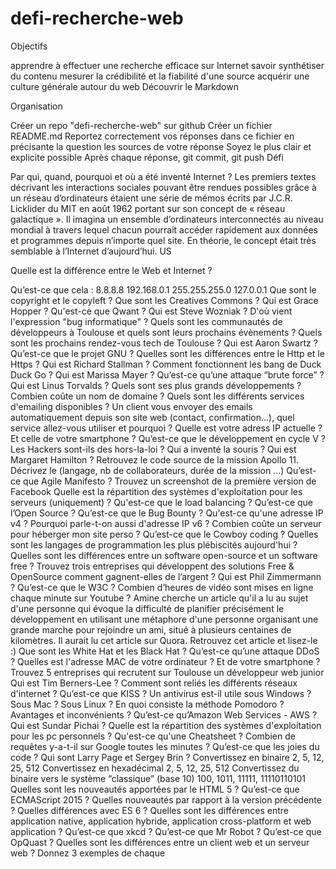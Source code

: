 # defi-recherche-web

Objectifs

apprendre à effectuer une recherche efficace sur Internet
savoir synthétiser du contenu
mesurer la crédibilité et la fiabilité d'une source
acquérir une culture générale autour du web
Découvrir le Markdown

Organisation

Créer un repo "defi-recherche-web" sur github
Créer un fichier README.md
Reportez correctement vos réponses dans ce fichier en précisante
la question
les sources de votre réponse
Soyez le plus clair et explicite possible
Après chaque réponse,
git commit, git push 
Défi

Par qui, quand, pourquoi et où a été inventé Internet ?
Les premiers textes décrivant les interactions sociales pouvant être rendues possibles grâce à un réseau d’ordinateurs étaient une série de mémos écrits par J.C.R. Licklider du MIT en août 1962 portant sur son concept de « réseau galactique ». Il imagina un ensemble d’ordinateurs interconnectés au niveau mondial à travers lequel chacun pourrait accéder rapidement aux données et programmes depuis n’importe quel site. En théorie, le concept était très semblable à l’Internet d’aujourd’hui. US

Quelle est la différence entre le Web et Internet ?


Qu’est-ce que cela :
8.8.8.8
192.168.0.1
255.255.255.0
127.0.0.1
Que sont le copyright et le copyleft ?
Que sont les Creatives Commons ?
Qui est Grace Hopper ?
Qu'est-ce que Qwant ?
Qui est Steve Wozniak ?
D'où vient l'expression "bug informatique" ?
Quels sont les communautés de développeurs à Toulouse et quels sont leurs prochains évènements ?
Quels sont les prochains rendez-vous tech de Toulouse ?
Qui est Aaron Swartz ?
Qu’est-ce que le projet GNU ?
Quelles sont les différences entre le Http et le Https ?
Qui est Richard Stallman ?
Comment fonctionnent les bang de Duck Duck Go ?
Qui est Marissa Mayer ?
Qu’est-ce qu’une attaque “brute force” ?
Qui est Linus Torvalds ?
Quels sont ses plus grands développements ?
Combien coûte un nom de domaine ?
Quels sont les différents services d'emailing disponibles ?
Un client vous envoyer des emails automatiquement depuis son site web (contact, confirmation...), quel service allez-vous utiliser et pourquoi ?
Quelle est votre adress IP actuelle ?
Et celle de votre smartphone ?
Qu’est-ce que le développement en cycle V ?
Les Hackers sont-ils des hors-la-loi ?
Qui a inventé la souris ?
Qui est Margaret Hamilton ?
Retrouvez le code source de la mission Apollo 11.
Décrivez le (langage, nb de collaborateurs, durée de la mission ...)
Qu’est-ce que Agile Manifesto ?
Trouvez un screenshot de la première version de Facebook
Quelle est la répartition des systèmes d'exploitation pour les serveurs (uniquement) ?
Qu'est-ce que le load balancing ?
Qu’est-ce que l’Open Source ?
Qu’est-ce que le Bug Bounty ?
Qu'est-ce qu'une adresse IP v4 ?
Pourquoi parle-t-on aussi d'adresse IP v6 ?
Combien coûte un serveur pour héberger mon site perso ?
Qu’est-ce que le Cowboy coding ?
Quelles sont les langages de programmation les plus plébiscités aujourd'hui ?
Quelles sont les différences entre un software open-source et un software free ?
Trouvez trois entreprises qui développent des solutions Free & OpenSource
comment gagnent-elles de l’argent ?
Qui est Phil Zimmermann ?
Qu’est-ce que le W3C ?
Combien d’heures de vidéo sont mises en ligne chaque minute sur Youtube ?
Amine cherche un article qu'il a lu au sujet d'une personne qui évoque la difficulté de planifier précisément le développement en utilisant une métaphore d'une personne organisant une grande marche pour rejoindre un ami, situé à plusieurs centaines de kilomètres. Il aurait lu cet article sur Quora. Retrouvez cet article et lisez-le :)
Que sont les White Hat et les Black Hat ?
Qu’est-ce qu’une attaque DDoS ?
Quelles est l'adresse MAC de votre ordinateur ?
Et de votre smartphone ?
Trouvez 5 entreprises qui recrutent sur Toulouse un développeur web junior
Qui est Tim Berners-Lee ?
Comment sont reliés les différents réseaux d'internet ?
Qu’est-ce que KISS ?
Un antivirus est-il utile sous Windows ? Sous Mac ? Sous Linux ?
En quoi consiste la méthode Pomodoro ? Avantages et inconvénients ?
Qu’est-ce qu’Amazon Web Services - AWS ?
Qui est Sundar Pichai ?
Quelle est la répartition des systèmes d'exploitation pour les pc personnels ?
Qu'est-ce qu'une Cheatsheet ?
Combien de requêtes y-a-t-il sur Google toutes les minutes ?
Qu’est-ce que les joies du code ?
Qui sont Larry Page et Sergey Brin ?
Convertissez en binaire
2, 5, 12, 25, 512
Convertissez en hexadécimal
2, 5, 12, 25, 512
Convertissez du binaire vers le système “classique” (base 10)
100, 1011, 11111, 11110110101
Quelles sont les nouveautés apportées par le HTML 5 ?
Qu’est-ce que ECMAScript 2015 ?
Quelles nouveautés par rapport à la version précédente ?
Quelles différences avec ES 6 ?
Quelles sont les différences entre application native, application hybride, application cross-platform et web application ?
Qu’est-ce que xkcd ?
Qu’est-ce que Mr Robot ?
Qu’est-ce que OpQuast ?
Quelles sont les différences entre un client web et un serveur web ?
Donnez 3 exemples de chaque
